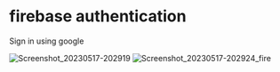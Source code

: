 # firebase authentication

Sign in using google 

![Screenshot_20230517-202919](https://github.com/kumar-gautam24/Calculator/assets/80573770/d0b6e336-f454-47dd-9ab8-8d6a8281f063)
![Screenshot_20230517-202924_fire](https://github.com/kumar-gautam24/Calculator/assets/80573770/76926414-d782-4abb-b8c1-9ee583274832)
